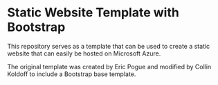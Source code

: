 # Static Website Template with Bootstrap
This repository serves as a template that can be used to create a static website that can easily
be hosted on Microsoft Azure.

The original template was created by Eric Pogue and modified by Collin Koldoff to include a Bootstrap base template.
